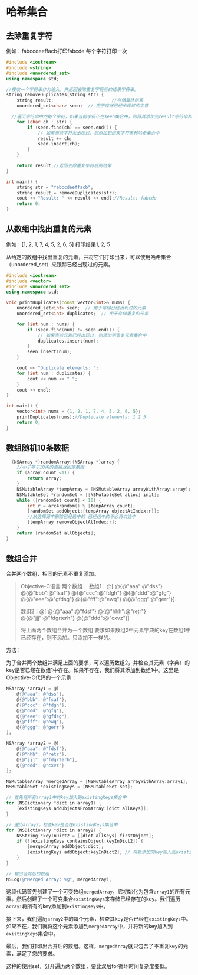 # 哈希集合

## 去除重复字符

例如：fabccdeeffacb打印fabcde 每个字符打印一次

```c++
#include <iostream>
#include <string>
#include <unordered_set>
using namespace std;

//接收一个字符串作为输入，并返回去除重复字符后的结果字符串。
string removeDuplicates(string str) {
    string result;						//存储最终结果
    unordered_set<char> seen;  // 用于存储已经出现过的字符

  //遍历字符串中的每个字符，如果当前字符不在seen集合中，则将其添加到result字符串和seen集合中。
    for (char ch : str) {
        if (seen.find(ch) == seen.end()) {
            // 如果当前字符未出现过，则添加到结果字符串和哈希集合中
            result += ch;
            seen.insert(ch);
        }
    }

    return result;//返回去除重复字符后的结果
}

int main() {
    string str = "fabccdeeffacb";
    string result = removeDuplicates(str);
    cout << "Result: " << result << endl;//Result: fabcde
    return 0;
}
```

## 从数组中找出重复的元素

例如：[1, 2, 1, 7, 4, 5, 2, 6, 5] 打印结果1, 2, 5

从给定的数组中找出重复的元素，并将它们打印出来，可以使用哈希集合（unordered_set）来跟踪已经出现过的元素。

```c++
#include <iostream>
#include <vector>
#include <unordered_set>
using namespace std;

void printDuplicates(const vector<int>& nums) {
    unordered_set<int> seen;  // 用于存储已经出现过的元素
    unordered_set<int> duplicates;  // 用于存储重复的元素

    for (int num : nums) {
        if (seen.find(num) != seen.end()) {
            // 如果当前元素已经出现过，则添加到重复元素集合中
            duplicates.insert(num);
        }
        seen.insert(num);
    }

    cout << "Duplicate elements: ";
    for (int num : duplicates) {
        cout << num << " ";
    }
    cout << endl;
}

int main() {
    vector<int> nums = {1, 2, 1, 7, 4, 5, 2, 6, 5};
    printDuplicates(nums);//Duplicate elements: 1 2 5
    return 0;
}
```

## 数组随机10条数据

```objective-c
- (NSArray *)randomArray:(NSArray *)array {
    //小于等于10条的直接返回原数组
    if (array.count <11) {
        return array;
    }
    NSMutableArray *tempArray = [NSMutableArray arrayWithArray:array];
    NSMutableSet *randomSet = [[NSMutableSet alloc] init];
    while ([randomSet count] < 10) {
        int r = arc4random() % [tempArray count];
        [randomSet addObject:[tempArray objectAtIndex:r]];
        //从选择源中删除已经选中的 已经选中的不必再次选中
        [tempArray removeObjectAtIndex:r];
    }
    return [randomSet allObjects];
}
```

## 数组合并

合并两个数组，相同的元素不重复添加。

> Objective-C语言 两个数组：
> 数组1：@[
> @{@"aaa":@"dss"}
> @{@"bbb":@"fsaf"}
> @{@"ccc":@"fdgh"}
> @{@"ddd":@"gfg"}
> @{@"eee":@"gfdsg"}
> @{@"fff":@"ewq"}
> @{@"ggg":@"gerr"}]
>
> 数组2：@[
> @{@"aaa":@"fdsf"}
> @{@"hhh":@"retr"}
> @{@"jjj":@"fdgrterh"}
> @{@"ddd":@"cxvz"}]
>
> 将上面两个数组合并为一个数组
> 要求如果数组2中元素字典的key在数组1中已经存在，则不添加。只添加不一样的。

方法：

为了合并两个数组并满足上面的要求，可以遍历数组2，并检查其元素（字典）的key是否已经在数组1中存在。如果不存在，我们将其添加到数组1中。这里是Objective-C代码的一个示例：

```objective-c
NSArray *array1 = @[
    @{@"aaa": @"dss"},
    @{@"bbb": @"fsaf"},
    @{@"ccc": @"fdgh"},
    @{@"ddd": @"gfg"},
    @{@"eee": @"gfdsg"},
    @{@"fff": @"ewq"},
    @{@"ggg": @"gerr"}
];

NSArray *array2 = @[
    @{@"aaa": @"fdsf"},
    @{@"hhh": @"retr"},
    @{@"jjj": @"fdgrterh"},
    @{@"ddd": @"cxvz"}
];

NSMutableArray *mergedArray = [NSMutableArray arrayWithArray:array1];
NSMutableSet *existingKeys = [NSMutableSet set];

// 首先将所有array1中的key加入到existingKeys集合中
for (NSDictionary *dict in array1) {
    [existingKeys addObjectsFromArray:[dict allKeys]];
}

// 遍历array2，检查key是否在existingKeys集合中
for (NSDictionary *dict in array2) {
    NSString *keyInDict2 = [[dict allKeys] firstObject];
    if (![existingKeys containsObject:keyInDict2]) {
        [mergedArray addObject:dict];
        [existingKeys addObject:keyInDict2]; // 将新添加的key加入到existingKeys集合中
    }
}

// 输出合并后的数组
NSLog(@"Merged Array: %@", mergedArray);
```

这段代码首先创建了一个可变数组`mergedArray`，它初始化为包含`array1`的所有元素。然后创建了一个可变集合`existingKeys`来存储已经存在的key。我们遍历`array1`将所有的key添加到`existingKeys`中。

接下来，我们遍历`array2`中的每个元素，检查其key是否已经在`existingKeys`中。如果不在，我们就将这个元素添加到`mergedArray`中，并将新的key加入到`existingKeys`集合中。

最后，我们打印出合并后的数组。这样，`mergedArray`就只包含了不重复key的元素，满足了您的要求。

这种的使用set，分开遍历两个数组，要比双层for循环时间复杂度要低。

